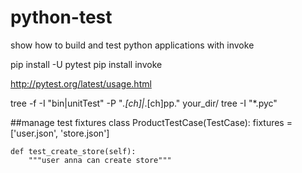 # python-test
show how to build and test python applications with invoke

pip install -U pytest
pip install invoke

http://pytest.org/latest/usage.html

tree -f -I "bin|unitTest" -P "*.[ch]|*.[ch]pp." your_dir/
tree -I "*.pyc"

##manage test fixtures
class ProductTestCase(TestCase):
    fixtures = ['user.json', 'store.json']
    
    def test_create_store(self):
        """user anna can create store"""